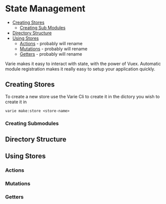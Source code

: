 # State Management

- [Creating Stores](#creating-stores)
    - [Creating Sub Modules](#creating-submodules)
- [Directory Structure](#directory-structure)
- [Using Stores](#using-stores)
    - [Actions](#actions) - probably will rename 
    - [Mutations](#actions) - probably will rename 
    - [Getters](#actions) - probably will rename 

Varie makes it easy to interact with state, with the power of Vuex. Automatic module registration makes it really easy to setup your application quickly.

<a name="createing-stores"></a>
## Creating Stores

To create a new store use the Varie Cli to create it in the dictory you wish to create it in

`varie make:store <store-name>`

<a name="creating-submodules"></a>
### Creating Submodules

<a name="createing-stores"></a>
## Directory Structure

<a name="using-stores"></a>
## Using Stores

<a name="actions"></a>
### Actions

<a name="mutations"></a>
### Mutations

<a name="getters"></a>
### Getters